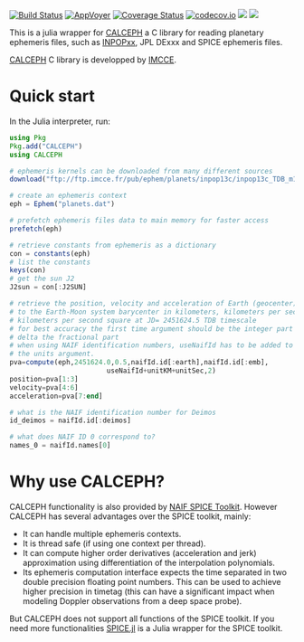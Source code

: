 [![Build Status](https://travis-ci.org/JuliaAstro/CALCEPH.jl.svg?branch=master)](https://travis-ci.org/JuliaAstro/CALCEPH.jl)
[![AppVoyer](https://ci.appveyor.com/api/projects/status/24rxwncnrij2o0co?svg=true)](https://ci.appveyor.com/project/bgodard/calceph-jl)
[![Coverage Status](https://coveralls.io/repos/JuliaAstro/CALCEPH.jl/badge.svg?branch=master&service=github)](https://coveralls.io/github/JuliaAstro/CALCEPH.jl?branch=master)
[![codecov.io](http://codecov.io/github/JuliaAstro/CALCEPH.jl/coverage.svg?branch=master)](http://codecov.io/github/JuliaAstro/CALCEPH.jl?branch=master)
[![](https://img.shields.io/badge/docs-stable-blue.svg)](https://JuliaAstro.github.io/CALCEPH.jl/stable/)
[![](https://img.shields.io/badge/docs-latest-blue.svg)](https://JuliaAstro.github.io/CALCEPH.jl/dev/)

This is a julia wrapper for [CALCEPH](https://www.imcce.fr/inpop/calceph/) a C library for reading planetary ephemeris files, such as [INPOPxx](https://www.imcce.fr/inpop), JPL DExxx and SPICE ephemeris files.

[CALCEPH](https://www.imcce.fr/inpop/calceph/) C library is developped by [IMCCE](https://www.imcce.fr/).

# Quick start

In the Julia interpreter, run:

```julia
using Pkg
Pkg.add("CALCEPH")
using CALCEPH

# ephemeris kernels can be downloaded from many different sources
download("ftp://ftp.imcce.fr/pub/ephem/planets/inpop13c/inpop13c_TDB_m100_p100_tt.dat","planets.dat")

# create an ephemeris context
eph = Ephem("planets.dat")

# prefetch ephemeris files data to main memory for faster access
prefetch(eph)

# retrieve constants from ephemeris as a dictionary
con = constants(eph)
# list the constants
keys(con)
# get the sun J2
J2sun = con[:J2SUN]

# retrieve the position, velocity and acceleration of Earth (geocenter) relative
# to the Earth-Moon system barycenter in kilometers, kilometers per second and
# kilometers per second square at JD= 2451624.5 TDB timescale
# for best accuracy the first time argument should be the integer part and the
# delta the fractional part
# when using NAIF identification numbers, useNaifId has to be added to
# the units argument.
pva=compute(eph,2451624.0,0.5,naifId.id[:earth],naifId.id[:emb],
                        useNaifId+unitKM+unitSec,2)
position=pva[1:3]
velocity=pva[4:6]
acceleration=pva[7:end]

# what is the NAIF identification number for Deimos
id_deimos = naifId.id[:deimos]

# what does NAIF ID 0 correspond to?
names_0 = naifId.names[0]

```

# Why use CALCEPH?
CALCEPH functionality is also provided by [NAIF SPICE Toolkit](https://naif.jpl.nasa.gov/naif/toolkit.html). However CALCEPH has several advantages over the SPICE toolkit, mainly:
- It can handle multiple ephemeris contexts.
- It is thread safe (if using one context per thread).
- It can compute higher order derivatives (acceleration and jerk) approximation using differentiation of the interpolation polynomials.
- Its ephemeris computation interface expects the time separated in two double precision floating point numbers. This can be used to achieve higher precision in timetag (this can have a significant impact when modeling Doppler observations from a deep space probe).

But CALCEPH does not support all functions of the SPICE toolkit. If you need more functionalities [SPICE.jl](https://github.com/JuliaAstrodynamics/SPICE.jl) is a Julia wrapper for the SPICE toolkit.
